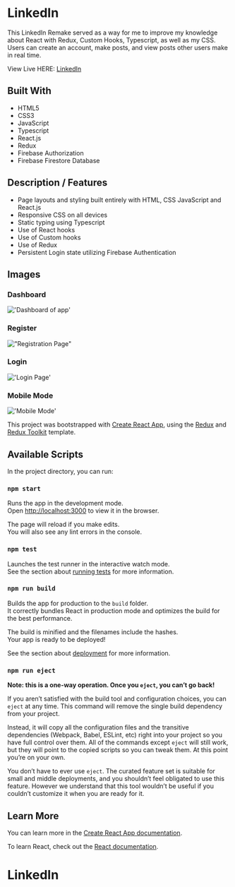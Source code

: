 # LinkedIn 
This LinkedIn Remake served as a way for me to improve my knowledge about React with Redux, Custom Hooks, Typescript, as well as my CSS. Users can create an account, make posts, and view posts other users make in real time. 


View Live HERE: [LinkedIn](https://jh-linkedin-clone.netlify.app/)



## Built With
- HTML5
- CSS3
- JavaScript
- Typescript
- React.js
- Redux
- Firebase Authorization
- Firebase Firestore Database


## Description / Features
- Page layouts and styling built entirely with HTML, CSS JavaScript and React.js
- Responsive CSS on all devices
- Static typing using Typescript
- Use of React hooks
- Use of Custom hooks
- Use of Redux
- Persistent Login state utilizing Firebase Authentication




## Images



### Dashboard
!['Dashboard of app'](https://github.com/JoshuaHaughton/linkedin-clone/blob/main/src/assets/Dashboard.png)



### Register
!["Registration Page"](https://github.com/JoshuaHaughton/linkedin-clone/blob/main/src/assets/Register.png)



### Login
!['Login Page'](https://github.com/JoshuaHaughton/linkedin-clone/blob/main/src/assets/Login.png)



### Mobile Mode
!['Mobile Mode'](https://github.com/JoshuaHaughton/linkedin-clone/blob/main/src/assets/MobileMode.png)



This project was bootstrapped with [Create React App](https://github.com/facebook/create-react-app), using the [Redux](https://redux.js.org/) and [Redux Toolkit](https://redux-toolkit.js.org/) template.

## Available Scripts

In the project directory, you can run:

### `npm start`

Runs the app in the development mode.<br />
Open [http://localhost:3000](http://localhost:3000) to view it in the browser.

The page will reload if you make edits.<br />
You will also see any lint errors in the console.

### `npm test`

Launches the test runner in the interactive watch mode.<br />
See the section about [running tests](https://facebook.github.io/create-react-app/docs/running-tests) for more information.

### `npm run build`

Builds the app for production to the `build` folder.<br />
It correctly bundles React in production mode and optimizes the build for the best performance.

The build is minified and the filenames include the hashes.<br />
Your app is ready to be deployed!

See the section about [deployment](https://facebook.github.io/create-react-app/docs/deployment) for more information.

### `npm run eject`

**Note: this is a one-way operation. Once you `eject`, you can’t go back!**

If you aren’t satisfied with the build tool and configuration choices, you can `eject` at any time. This command will remove the single build dependency from your project.

Instead, it will copy all the configuration files and the transitive dependencies (Webpack, Babel, ESLint, etc) right into your project so you have full control over them. All of the commands except `eject` will still work, but they will point to the copied scripts so you can tweak them. At this point you’re on your own.

You don’t have to ever use `eject`. The curated feature set is suitable for small and middle deployments, and you shouldn’t feel obligated to use this feature. However we understand that this tool wouldn’t be useful if you couldn’t customize it when you are ready for it.

## Learn More

You can learn more in the [Create React App documentation](https://facebook.github.io/create-react-app/docs/getting-started).

To learn React, check out the [React documentation](https://reactjs.org/).

# LinkedIn
